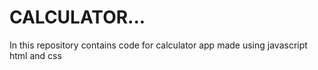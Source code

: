 # CALCULATOR...
In this repository contains code for calculator app made using javascript html and css
